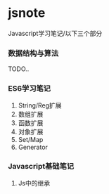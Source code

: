 # jsnote

Javascript学习笔记/以下三个部分

### 数据结构与算法

TODO..

### ES6学习笔记

1. String/Reg扩展
2. 数组扩展
3. 函数扩展
4. 对象扩展
5. Set/Map
6. Generator


### Javascript基础笔记

1. Js中的继承
